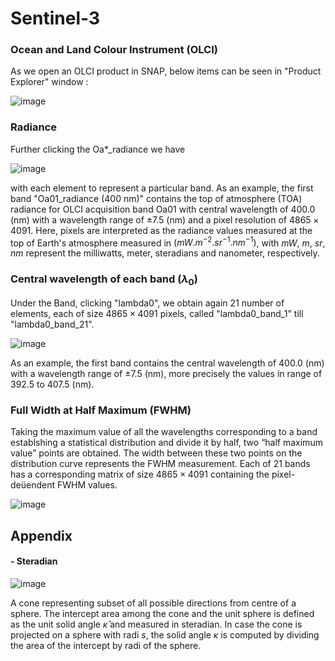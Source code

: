 
# Sentinel-3

### Ocean and Land Colour Instrument (OLCI)

As we open an OLCI product in SNAP, below items can be seen in "Product Explorer" window :

![image](https://github.com/user-attachments/assets/1a78d3d8-62bf-44bb-8c2a-3b6b18a9aef4)

### Radiance
Further clicking the Oa*_radiance we have

![image](https://github.com/user-attachments/assets/5359bc64-1b4e-4e1f-99d8-1fd52eca8265)

with each element to represent a particular band. As an example, the first band "Oa01_radiance (400 nm)" contains 
the top of atmosphere (TOA) radiance for OLCI acquisition band Oa01 with central wavelength of 400.0 (nm) with a wavelength range of $\pm 7.5$ (nm) and a pixel resolution of $4865\times 4091$. 
Here, pixels are interpreted as the radiance values measured at the top of Earth's atmosphere measured in $(mW.m^{−2}.sr^{−1}.nm^{−1})$, with $mW$, $m$, $sr$, $nm$ 
represent the milliwatts, meter, steradians and nanometer, respectively.

### Central wavelength of each band $\left(\lambda_0\right)$
Under the Band, clicking "lambda0", we obtain again $21$ number of elements, each of size $4865\times 4091$ pixels, called "lambda0_band_1" till "lambda0_band_21". 

![image](https://github.com/user-attachments/assets/9622169f-8a36-4f92-8ba3-017317f86d61)

As an example, the first band contains the central wavelength of 400.0 (nm) with a wavelength range of $\pm 7.5$ (nm), more precisely the values in range of 392.5 to 407.5 (nm).

### Full Width at Half Maximum (FWHM) 

Taking the maximum value of all the wavelengths corresponding to a band establshing a statistical distribution and divide it by half, two “half maximum value” points 
are obtained. The width between these two points on the distribution curve represents the FWHM measurement. Each of $21$ bands has a corresponding matrix of size 
$4865\times 4091$ containing the pixel-deüendent FWHM values.

![image](https://github.com/user-attachments/assets/aa75c842-b4c1-4709-b79f-2f25f4a76e13)

## Appendix

#### - Steradian
![image](https://github.com/user-attachments/assets/49b91715-bff6-4bf7-a266-823bc4bc7035)

A cone representing subset of all possible directions from centre of a sphere. The
intercept area among the cone and the unit sphere is defined as the unit solid angle $\hat{κ}$ and
measured in steradian. In case the cone is projected on a sphere with radi $s$, the solid angle $κ$
is computed by dividing the area of the intercept by radi of the sphere.

<script src="datamaps/datamaps.usa.min.js"></script>
